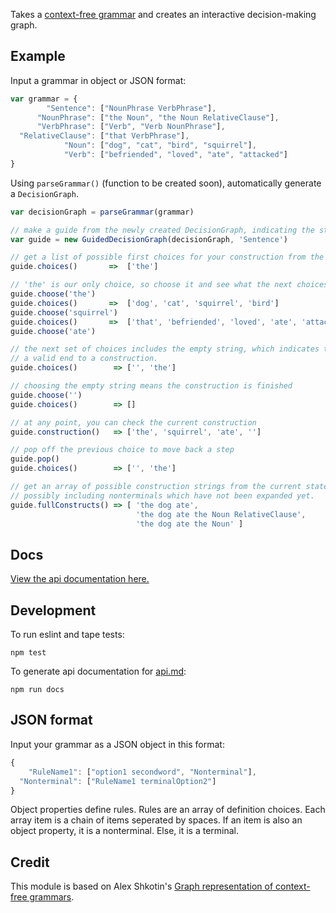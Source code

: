 Takes a [context-free grammar](https://en.wikipedia.org/wiki/Context-free_grammar) and creates an interactive decision-making graph.

## Example
Input a grammar in object or JSON format:
```js
var grammar = {
        "Sentence": ["NounPhrase VerbPhrase"],
      "NounPhrase": ["the Noun", "the Noun RelativeClause"],
      "VerbPhrase": ["Verb", "Verb NounPhrase"],
  "RelativeClause": ["that VerbPhrase"],
            "Noun": ["dog", "cat", "bird", "squirrel"],
            "Verb": ["befriended", "loved", "ate", "attacked"]
}
```
Using `parseGrammar()` (function to be created soon), automatically generate a `DecisionGraph`.

```js
var decisionGraph = parseGrammar(grammar)

// make a guide from the newly created DecisionGraph, indicating the starting point
var guide = new GuidedDecisionGraph(decisionGraph, 'Sentence')

// get a list of possible first choices for your construction from the grammar
guide.choices()       =>  ['the']

// 'the' is our only choice, so choose it and see what the next choices are
guide.choose('the')
guide.choices()       =>  ['dog', 'cat', 'squirrel', 'bird']
guide.choose('squirrel')
guide.choices()       =>  ['that', 'befriended', 'loved', 'ate', 'attacked']
guide.choose('ate')

// the next set of choices includes the empty string, which indicates this could be
// a valid end to a construction.
guide.choices()        => ['', 'the']

// choosing the empty string means the construction is finished
guide.choose('')
guide.choices()        => []

// at any point, you can check the current construction
guide.construction()   => ['the', 'squirrel', 'ate', '']

// pop off the previous choice to move back a step
guide.pop()
guide.choices()        => ['', 'the']

// get an array of possible construction strings from the current state,
// possibly including nonterminals which have not been expanded yet.
guide.fullConstructs() => [ 'the dog ate',
                            'the dog ate the Noun RelativeClause',
                            'the dog ate the Noun' ]
```

## Docs
[View the api documentation here.](api.md)


## Development

To run eslint and tape tests:
```
npm test
```

To generate api documentation for [api.md](api.md):
```
npm run docs
```


## JSON format
Input your grammar as a JSON object in this format:
```js
{
    "RuleName1": ["option1 secondword", "Nonterminal"],
  "Nonterminal": ["RuleName1 terminalOption2"]
}
```
Object properties define rules. Rules are an array of definition choices.
Each array item is a chain of items seperated by spaces. If an item is also an object property, it is a nonterminal. Else, it is a terminal.



## Credit
This module is based on Alex Shkotin's [Graph representation of context-free grammars](http://arxiv.org/pdf/cs/0703015.pdf).
